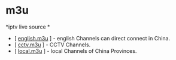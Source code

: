 # m3u
*iptv live source *

* [ [english.m3u](https://raw.githubusercontent.com/rui7905/m3u/main/english.m3u) ] - english Channels can direct connect in China.
* [ [cctv.m3u](https://raw.githubusercontent.com/rui7905/m3u/main/cctv.m3u) ] - CCTV Channels.
* [ [local.m3u](https://raw.githubusercontent.com/rui7905/m3u/main/local.m3u) ] - local Channels of China Provinces.

